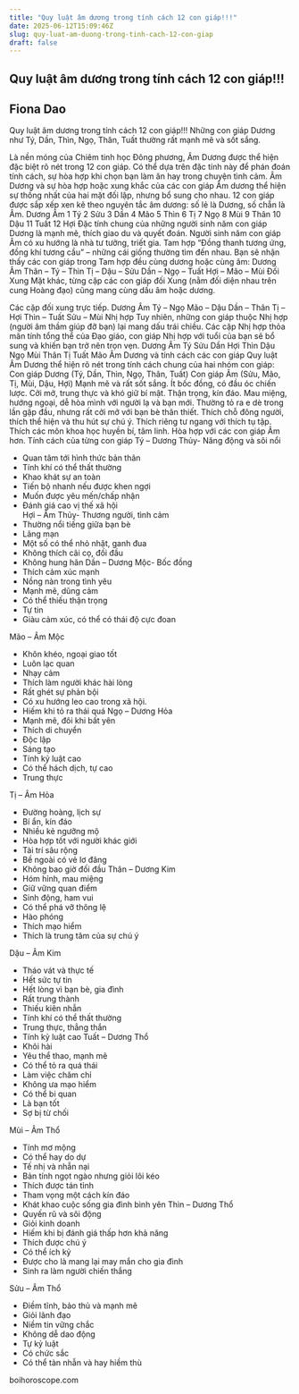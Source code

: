 ```yaml
---
title: "Quy luật âm dương trong tính cách 12 con giáp!!!"
date: 2025-06-12T15:09:46Z
slug: quy-luat-am-duong-trong-tinh-cach-12-con-giap
draft: false
---
```


## Quy luật âm dương trong tính cách 12 con giáp!!!

## Fiona Dao

Quy luật âm dương trong tính cách 12 con giáp!!!​ ​Những con giáp Dương như Tý, Dần, Thìn, Ngọ, Thân, Tuất thường rất mạnh mẽ và sốt sắng.

​​Là nền móng của Chiêm tinh học Đông phương, Âm Dương được thể hiện đặc biệt rõ nét trong 12 con giáp. Có thể dựa trên đặc tính này để phán đoán tính cách, sự hòa hợp khi chọn bạn làm ăn hay trong chuyện tình cảm.
Âm Dương và sự hòa hợp hoặc xung khắc của các con giáp
Âm dương thể hiện sự thống nhất của hai mặt đối lập, nhưng bổ sung cho nhau. 12 con giáp được sắp xếp xen kẽ theo nguyên tắc âm dương: số lẻ là Dương, số chẵn là Âm.
Dương Âm
1 Tý 2 Sửu
3 Dần 4 Mão
5 Thìn 6 Tị
7 Ngọ 8 Mùi
9 Thân 10 Dậu
11 Tuất 12 Hợi
Đặc tính chung của những người sinh năm con giáp Dương là mạnh mẽ, thích giao du và quyết đoán. Người sinh năm con giáp Âm có xu hướng là nhà tư tưởng, triết gia.
Tam hợp
“Đồng thanh tương ứng, đồng khí tương cầu” – những cái giống thường tìm đến nhau. Bạn sẽ nhận thấy các con giáp trong Tam hợp đều cùng dương hoặc cùng âm:
Dương Âm
Thân – Tý – Thìn Tị – Dậu – Sửu
Dần – Ngọ – Tuất Hợi – Mão – Mùi
Đối Xung
Mặt khác, từng cặp các con giáp đối Xung (nằm đối diện nhau trên cung Hoàng đạo) cũng mang cùng dấu âm hoặc dương.
 
Các cặp đối xung trực tiếp.
Dương Âm
Tý – Ngọ Mão – Dậu
Dần – Thân Tị – Hợi
Thìn – Tuất Sửu – Mùi
Nhị hợp
Tuy nhiên, những con giáp thuộc Nhị hợp (người âm thầm giúp đỡ bạn) lại mang dấu trái chiều. Các cặp Nhị hợp thỏa mãn tính tổng thể của Đạo giáo, con giáp Nhị hợp với tuổi của bạn sẽ bổ sung và khiến bạn trở nên trọn vẹn.
Dương Âm
Tý Sửu
Dần Hợi
Thìn Dậu
Ngọ Mùi
Thân Tị
Tuất Mão
Âm Dương và tính cách các con giáp
Quy luật Âm Dương thể hiện rõ nét trong tính cách chung của hai nhóm con giáp:
Con giáp Dương
(Tý, Dần, Thìn, Ngọ, Thân, Tuất) Con giáp Âm
(Sửu, Mão, Tị, Mùi, Dậu, Hợi)
Mạnh mẽ và rất sốt sắng. Ít bốc đồng, có đầu óc chiến lược.
Cởi mở, trung thực và khó giữ bí mật. Thận trọng, kín đáo.
Mau miệng, hướng ngoại, dễ hòa mình với người lạ và bạn mới. Thường tỏ ra e dè trong lần gặp đầu, nhưng rất cởi mở với bạn bè thân thiết.
Thích chỗ đông người, thích thể hiện và thu hút sự chú ý. Thích riêng tư ngang với thích tụ tập.
  Thích các môn khoa học huyền bí, tâm linh.
  Hòa hợp với các con giáp Âm hơn.
Tính cách của từng con giáp
Tý – Dương Thủy- Năng động và sôi nổi
- Quan tâm tới hình thức bản thân
- Tính khí có thể thất thường
- Khao khát sự an toàn
- Tiến bộ nhanh nếu được khen ngợi
- Muốn được yêu mến/chấp nhận
- Đánh giá cao vị thế xã hội  
  Hợi – Âm Thủy- Thương người, tình cảm
- Thường nổi tiếng giữa bạn bè
- Lãng mạn
- Một số có thể nhỏ nhặt, ganh đua
- Không thích cãi cọ, đối đầu
- Không hung hãn
Dần – Dương Mộc- Bốc đồng
- Thích cảm xúc mạnh
- Nồng nàn trong tình yêu
- Mạnh mẽ, dũng cảm
- Có thể thiếu thận trọng
- Tự tin
- Giàu cảm xúc, có thể có thái độ cực đoan  
  
Mão – Âm Mộc
- Khôn khéo, ngoại giao tốt
- Luôn lạc quan
- Nhạy cảm
- Thích làm người khác hài lòng
- Rất ghét sự phản bội
- Có xu hướng leo cao trong xã hội.
- Hiếm khi tỏ ra thái quá
Ngọ – Dương Hỏa
- Mạnh mẽ, đôi khi bất yên
- Thích di chuyển
- Độc lập
- Sáng tạo
- Tính kỷ luật cao
- Có thể hách dịch, tự cao
- Trung thực  
  
Tị – Âm Hỏa
- Đường hoàng, lịch sự
- Bí ẩn, kín đáo
- Nhiều kẻ ngưỡng mộ
- Hòa hợp tốt với người khác giới
- Tài trí sâu rộng
- Bề ngoài có vẻ lơ đãng
- Không bao giờ đối đầu
Thân – Dương Kim
- Hóm hỉnh, mau miệng
- Giữ vững quan điểm
- Sinh động, ham vui
- Có thể phá vỡ thông lệ
- Hào phóng
- Thích mạo hiểm
- Thích là trung tâm của sự chú ý  
  
Dậu – Âm Kim
- Tháo vát và thực tế
- Hết sức tự tin
- Hết lòng vì bạn bè, gia đình
- Rất trung thành
- Thiếu kiên nhẫn
- Tính khí có thể thất thường
- Trung thực, thẳng thắn
- Tính kỷ luật cao
Tuất – Dương Thổ
- Khôi hài
- Yêu thể thao, mạnh mẽ
- Có thể tỏ ra quá thái
- Làm việc chăm chỉ
- Không ưa mạo hiểm
- Có thể bi quan
- Là bạn tốt
- Sợ bị từ chối  
  
Mùi – Âm Thổ
- Tính mơ mộng
- Có thể hay do dự
- Tế nhị và nhẫn nại
- Bản tính ngọt ngào nhưng giỏi lôi kéo
- Thích được tán tỉnh
- Tham vọng một cách kín đáo
- Khát khao cuộc sống gia đình bình yên
Thìn – Dương Thổ
- Quyến rũ và sôi động
- Giỏi kinh doanh
- Hiếm khi bị đánh giá thấp hơn khả năng
- Thích được chú ý
- Có thể ích kỷ
- Được cho là mang lại may mắn cho gia đình
- Sinh ra làm người chiến thắng  
  
Sửu – Âm Thổ
- Điềm tĩnh, bảo thủ và mạnh mẽ
- Giỏi lãnh đạo
- Niềm tin vững chắc
- Không dễ dao động
- Tự kỷ luật
- Có chức sắc
- Có thể tàn nhẫn và hay hiềm thù
 
boihoroscope.com​